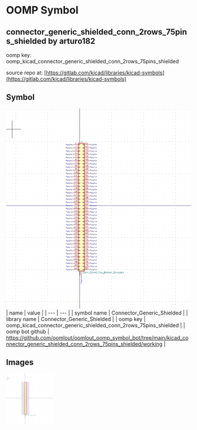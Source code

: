 # OOMP Symbol  
## connector_generic_shielded_conn_2rows_75pins_shielded  by arturo182  
  
oomp key: oomp_kicad_connector_generic_shielded_conn_2rows_75pins_shielded  
  
source repo at: [https://gitlab.com/kicad/libraries/kicad-symbols](https://gitlab.com/kicad/libraries/kicad-symbols)  
## Symbol  
  
[![working.png](working_600.png)](working.png)  
| name | value | 
| --- | --- | 
| symbol name | Connector_Generic_Shielded | 
| library name | Connector_Generic_Shielded | 
| oomp key | oomp_kicad_connector_generic_shielded_conn_2rows_75pins_shielded | 
| oomp bot github | https://github.com/oomlout/oomlout_oomp_symbol_bot/tree/main/kicad_connector_generic_shielded_conn_2rows_75pins_shielded/working | 
## Images  
  
[![working.png](working_140.png)](working.png)  
